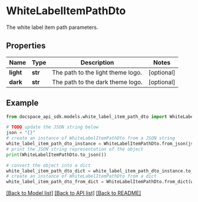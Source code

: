# WhiteLabelItemPathDto
The white label item path parameters.

## Properties

Name | Type | Description | Notes
------------ | ------------- | ------------- | -------------
**light** | **str** | The path to the light theme logo. | [optional] 
**dark** | **str** | The path to the dark theme logo. | [optional] 

## Example

```python
from docspace_api_sdk.models.white_label_item_path_dto import WhiteLabelItemPathDto

# TODO update the JSON string below
json = "{}"
# create an instance of WhiteLabelItemPathDto from a JSON string
white_label_item_path_dto_instance = WhiteLabelItemPathDto.from_json(json)
# print the JSON string representation of the object
print(WhiteLabelItemPathDto.to_json())

# convert the object into a dict
white_label_item_path_dto_dict = white_label_item_path_dto_instance.to_dict()
# create an instance of WhiteLabelItemPathDto from a dict
white_label_item_path_dto_from_dict = WhiteLabelItemPathDto.from_dict(white_label_item_path_dto_dict)
```
[[Back to Model list]](../README.md#documentation-for-models) [[Back to API list]](../README.md#documentation-for-api-endpoints) [[Back to README]](../README.md)



